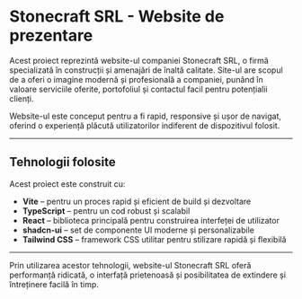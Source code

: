 # Stonecraft SRL - Website de prezentare

Acest proiect reprezintă website-ul companiei Stonecraft SRL, o firmă specializată în construcții și amenajări de înaltă calitate. Site-ul are scopul de a oferi o imagine modernă și profesională a companiei, punând în valoare serviciile oferite, portofoliul și contactul facil pentru potențialii clienți.

Website-ul este conceput pentru a fi rapid, responsive și ușor de navigat, oferind o experiență plăcută utilizatorilor indiferent de dispozitivul folosit.

---

## Tehnologii folosite

Acest proiect este construit cu:

- **Vite** – pentru un proces rapid și eficient de build și dezvoltare  
- **TypeScript** – pentru un cod robust și scalabil  
- **React** – biblioteca principală pentru construirea interfeței de utilizator  
- **shadcn-ui** – set de componente UI moderne și personalizabile  
- **Tailwind CSS** – framework CSS utilitar pentru stilizare rapidă și flexibilă  

---

Prin utilizarea acestor tehnologii, website-ul Stonecraft SRL oferă performanță ridicată, o interfață prietenoasă și posibilitatea de extindere și întreținere facilă în timp.
